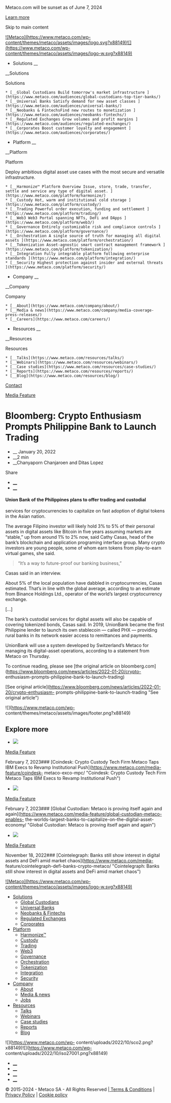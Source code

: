 Metaco.com will be sunset as of June 7, 2024

[Learn more](https://ripple.com/solutions/digital-asset-custody/ "Learn more")

Skip to main content

[![Metaco](https://www.metaco.com/wp-
content/themes/metaco/assets/images/logo.svg?x88149)![](https://www.metaco.com/wp-
content/themes/metaco/assets/images/logo-w.svg?x88149)](https://www.metaco.com)

  * Solutions __

__Solutions

Solutions

    * [__Global Custodians Build tomorrow's market infrastructure ](https://www.metaco.com/audiences/global-custodians-top-tier-banks/)
    * [__Universal Banks Satisfy demand for new asset classes ](https://www.metaco.com/audiences/universal-banks/)
    * [__Neobanks & FintechsFind new routes to monetization ](https://www.metaco.com/audiences/neobanks-fintechs/)
    * [__Regulated Exchanges Grow volumes and profit margins ](https://www.metaco.com/audiences/regulated-exchanges/)
    * [__Corporates Boost customer loyalty and engagement ](https://www.metaco.com/audiences/corporates/)

  * Platform __

__Platform

Platform

Deploy ambitious digital asset use cases with the most secure and versatile
infrastructure.

    * [__Harmonize™ Platform Overview Issue, store, trade, transfer, settle and service any type of digital asset. ](https://www.metaco.com/platform/harmonize/)
    * [__Custody Hot, warm and institutional cold storage ](https://www.metaco.com/platform/custody/)
    * [__Trading Powerful order execution, funding and settlement ](https://www.metaco.com/platform/trading/)
    * [__Web3 Web3 Portal spanning NFTs, DeFi and DApps ](https://www.metaco.com/platform/web3/)
    * [__Governance Entirely customizable risk and compliance controls ](https://www.metaco.com/platform/governance/)
    * [__Orchestration A single source of truth for managing all digital assets ](https://www.metaco.com/platform/orchestration/)
    * [__Tokenization Asset-agnostic smart contract management framework ](https://www.metaco.com/platform/tokenization/)
    * [__Integration Fully integrable platform following enterprise standards ](https://www.metaco.com/platform/integration/)
    * [__Security Highest protection against insider and external threats ](https://www.metaco.com/platform/security/)

  * Company __

__Company

Company

    * [__About](https://www.metaco.com/company/about/)
    * [__Media & news](https://www.metaco.com/company/media-coverage-press-releases/)
    * [__Careers](https://www.metaco.com/careers/)

  * Resources __

__Resources

Resources

    * [__Talks](https://www.metaco.com/resources/talks/)
    * [__Webinars](https://www.metaco.com/resources/webinars/)
    * [__Case studies](https://www.metaco.com/resources/case-studies/)
    * [__Reports](https://www.metaco.com/resources/reports/)
    * [__Blog](https://www.metaco.com/resources/blog/)

[Contact](https://www.metaco.com/contact/ "Contact")

[Media Feature](https://www.metaco.com/category/media-feature/)

# Bloomberg: Crypto Enthusiasm Prompts Philippine Bank to Launch Trading

  *  __ January 20, 2022
  *  __2 min
  *  __Chanyaporn Chanjaroen and Ditas Lopez

Share

  * [ __](https://www.linkedin.com/sharing/share-offsite/?url=https%3A%2F%2Fwww.metaco.com%2Fmedia-feature%2Fbloomberg-metaco-media-feature%2F)
  * [__](https://twitter.com/intent/tweet?text=Metaco+https%3A%2F%2Fwww.metaco.com%2Fmedia-feature%2Fbloomberg-metaco-media-feature%2F+via+%40metaco_sa)

#### Union Bank of the Philippines plans to offer trading and custodial
services for cryptocurrencies to capitalize on fast adoption of digital tokens
in the Asian nation.

The average Filipino investor will likely hold 3% to 5% of their personal
assets in digital assets like Bitcoin in five years assuming markets are
“stable,” up from around 1% to 2% now, said Cathy Casas, head of the bank’s
blockchain and application programing interface group. Many crypto investors
are young people, some of whom earn tokens from play-to-earn virtual games,
she said.

> “It’s a way to future-proof our banking business,”

Casas said in an interview.

About 5% of the local population have dabbled in cryptocurrencies, Casas
estimated. That’s in line with the global average, according to an estimate
from Binance Holdings Ltd., operator of the world’s largest cryptocurrency
exchange.

[…]

The bank’s custodial services for digital assets will also be capable of
covering tokenized bonds, Casas said. In 2019, UnionBank became the first
Philippine lender to launch its own stablecoin — called PHX — providing rural
banks in its network easier access to remittances and payments.

UnionBank will use a system developed by Switzerland’s Metaco for managing its
digital-asset operations, according to a statement from Metaco on Thursday.

To continue reading, please see [the original article on
bloomberg.com](https://www.bloomberg.com/news/articles/2022-01-20/crypto-
enthusiasm-prompts-philippine-bank-to-launch-trading)



[See original
article](https://www.bloomberg.com/news/articles/2022-01-20/crypto-enthusiasm-
prompts-philippine-bank-to-launch-trading "See original article")

![](https://www.metaco.com/wp-
content/themes/metaco/assets/images/footer.png?x88149)

## **Explore** more

  * ![](https://www.metaco.com/wp-content/uploads/2022/10/coindesk_full-logo_square.png?x88149)

[Media Feature](https://www.metaco.com/category/media-feature/)

February 7, 2023### [Coindesk: Crypto Custody Tech Firm Metaco Taps IBM Execs
to Revamp Institutional Push](https://www.metaco.com/media-feature/coindesk-
metaco-exco-mpc/ "Coindesk: Crypto Custody Tech Firm Metaco Taps IBM Execs to
Revamp Institutional Push")

  * ![](https://www.metaco.com/wp-content/uploads/2022/10/gobal-custodian_full-logo_square.png?x88149)

[Media Feature](https://www.metaco.com/category/media-feature/)

February 7, 2023### [Global Custodian: Metaco is proving itself again and
again](https://www.metaco.com/media-feature/global-custodian-metaco-enables-
the-worlds-largest-banks-to-capitalize-on-the-digital-asset-economy/ "Global
Custodian: Metaco is proving itself again and again")

  * ![](https://www.metaco.com/wp-content/uploads/2022/11/cointelegraph_full-logo_square.png?x88149)

[Media Feature](https://www.metaco.com/category/media-feature/)

November 18, 2022### [Cointelegraph: Banks still show interest in digital
assets and DeFi amid market chaos](https://www.metaco.com/media-
feature/cointelegraph-defi-banks-crypto-metaco/ "Cointelegraph: Banks still
show interest in digital assets and DeFi amid market chaos")

[![Metaco](https://www.metaco.com/wp-
content/themes/metaco/assets/images/logo-w.svg?x88149)](https://www.metaco.com)

  * [Solutions](https://www.metaco.com/audiences/)
    * [Global Custodians](https://www.metaco.com/audiences/global-custodians-top-tier-banks/)
    * [Universal Banks](https://www.metaco.com/audiences/universal-banks/)
    * [Neobanks & Fintechs](https://www.metaco.com/audiences/neobanks-fintechs/)
    * [Regulated Exchanges](https://www.metaco.com/audiences/regulated-exchanges/)
    * [Corporates](https://www.metaco.com/audiences/corporates/)
  * [Platform](https://www.metaco.com/platform/)
    * [Harmonize™](https://www.metaco.com/platform/harmonize/)
    * [Custody](https://www.metaco.com/platform/custody/)
    * [Trading](https://www.metaco.com/platform/trading/)
    * [Web3](https://www.metaco.com/platform/web3/)
    * [Governance](https://www.metaco.com/platform/governance/)
    * [Orchestration](https://www.metaco.com/platform/orchestration/)
    * [Tokenization](https://www.metaco.com/platform/tokenization/)
    * [Integration](https://www.metaco.com/platform/integration/)
    * [Security](https://www.metaco.com/platform/security/)
  * [Company](https://www.metaco.com/company/media-coverage-press-releases/)
    * [About](https://www.metaco.com/company/about/)
    * [Media & news](https://www.metaco.com/company/media-coverage-press-releases/)
    * [Jobs](https://www.metaco.com/jobs/)
  * [Resources](https://www.metaco.com/resources/)
    * [Talks](https://www.metaco.com/resources/talks/)
    * [Webinars](https://www.metaco.com/resources/webinars/)
    * [Case studies](https://www.metaco.com/resources/case-studies/)
    * [Reports](https://www.metaco.com/resources/reports/)
    * [Blog](https://www.metaco.com/resources/blog/)

![](https://www.metaco.com/wp-
content/uploads/2022/10/sco2.png?x88149)![](https://www.metaco.com/wp-
content/uploads/2022/10/iso27001.png?x88149)

  * [__](https://www.twitter.com/metaco_sa "Twitter: Follow Metaco \(open in new window\)")
  * [__](https://www.linkedin.com/company/metaco-ag/ "Linkedin: Follow Metaco \(open in new window\)")
  * [__](https://www.youtube.com/channel/UC4MLOKnJD9bXfHVXMnHM7ow "Youtube: Follow Metaco \(open in new window\)")
  * [__](https://open.spotify.com/show/0IiI7iftR3F3RqinfJbpRT "Spotify: Follow Metaco \(open in new window\)")

© 2015-2024 - Metaco SA - All Rights Reserved |[ Terms & Conditions](https://www.metaco.com/terms-conditions/) | [Privacy Policy](https://www.metaco.com/privacy-policy/) | [Cookie policy](https://www.metaco.com/cookie-policy/)

